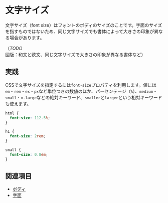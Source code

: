 # 文字サイズ

文字サイズ（font size）はフォントのボディのサイズのことです。字面のサイズを指すものではないため、同じ文字サイズでも書体によって大きさの印象が異なる場合があります。

（*TODO* 図版：和文と欧文、同じ文字サイズで大きさの印象が異なる書体など）

## 実践

CSSで文字サイズを指定するには`font-size`プロパティを利用します。値には`em`・`rem`・`ex`・`px`など単位つきの数値のほか、パーセンテージ（`%`）、`medium`・`small`・`x-large`などの絶対キーワード、`smaller`と`larger`という相対キーワードも使えます。

```css
html {
  font-size: 112.5%;
}

h1 {
  font-size: 2rem;
}

small {
  font-size: 0.8em;
}
```

## 関連項目

- [ボディ](./body.md)
- [字面](./face.md)
